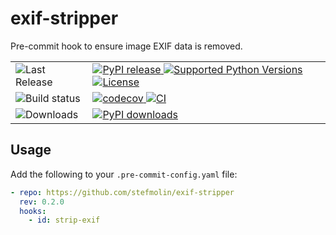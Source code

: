 # exif-stripper

Pre-commit hook to ensure image EXIF data is removed.

<table>
   <tr>
     <td>
      <img alt="Last Release" src="https://img.shields.io/badge/last%20release-inactive?style=for-the-badge">
     </td>
     <td>
      <a href="https://pypi.org/project/exif-stripper/" target="_blank" rel="noopener noreferrer">
        <img alt="PyPI release" src="https://img.shields.io/pypi/v/exif-stripper.svg">
      </a>
      <a href="https://pypi.org/project/exif-stripper/" target="_blank" rel="noopener noreferrer">
        <img alt="Supported Python Versions" src="https://img.shields.io/pypi/pyversions/exif-stripper">
      </a>
      <a href="https://github.com/stefmolin/exif-stripper/blob/main/LICENSE" target="_blank" rel="noopener noreferrer">
         <img alt="License" src="https://img.shields.io/pypi/l/exif-stripper.svg?color=blueviolet">
      </a>
     </td>
   </tr>
   <tr>
     <td>
      <img alt="Build status" src="https://img.shields.io/badge/build%20status-inactive?style=for-the-badge">
     </td>
     <td>
      <a href="https://codecov.io/gh/stefmolin/exif-stripper" target="_blank" rel="noopener noreferrer">
        <img alt="codecov" src="https://codecov.io/gh/stefmolin/exif-stripper/branch/main/graph/badge.svg?token=3SEEG9SZQO">
      </a>
      <a href="https://github.com/stefmolin/exif-stripper/actions/workflows/ci.yml" target="_blank" rel="noopener noreferrer">
        <img alt="CI" src="https://github.com/stefmolin/exif-stripper/actions/workflows/ci.yml/badge.svg">
      </a>
     </td>
   </tr>
   <tr>
     <td>
      <img alt="Downloads" src="https://img.shields.io/badge/%23%20downloads-inactive?style=for-the-badge">
     </td>
     <td>
      <a href="https://pypi.org/project/exif-stripper/" target="_blank" rel="noopener noreferrer">
        <img alt="PyPI downloads" src="https://img.shields.io/pepy/dt/exif-stripper?label=pypi&color=blueviolet">
      </a>
     </td>
   </tr>
  </table>

## Usage
Add the following to your `.pre-commit-config.yaml` file:

```yaml
- repo: https://github.com/stefmolin/exif-stripper
  rev: 0.2.0
  hooks:
    - id: strip-exif
```
